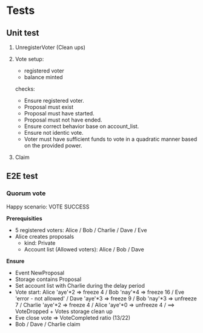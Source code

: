 # Tests

## Unit test

1. UnregisterVoter (Clean ups)

2. Vote
    setup:
    - registered voter
    - balance minted

    checks: 
    - Ensure registered voter.
    - Proposal must exist
    - Proposal must have started.
    - Proposal must not have ended.
    - Ensure correct behavior base on account_list.
    - Ensure not identic vote.
    - Voter must have sufficient funds to vote in a quadratic manner based on the provided power.

3. Claim

## E2E test

### Quorum vote

Happy scenario: VOTE SUCCESS

**Prerequisities**

- 5 registered voters: Alice / Bob / Charlie / Dave / Eve
- Alice creates proposals
    - kind: Private
    - Account list (Allowed voters): Alice / Bob / Dave

**Ensure**

- Event NewProposal
- Storage contains Proposal
- Set account list with Charlie during the delay period
- Vote start:
    Alice 'aye'*2 => freeze 4 /
    Bob 'nay'*4 => freeze 16 /
    Eve 'error - not allowed' /
    Dave 'aye'*3 => freeze 9 /
    Bob 'nay'*3 => unfreeze 7 /
    Charlie 'aye'*2 => freeze 4 /
    Alice 'aye'*0 => unfreeze 4 /  ==> VoteDropped + Votes storage clean up
- Eve close vote => VoteCompleted ratio (13/22)
- Bob / Dave / Charlie claim